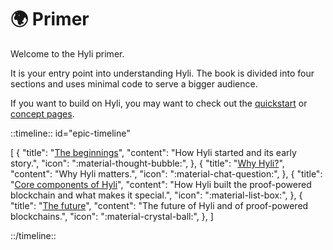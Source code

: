 # 🌍 Primer

Welcome to the Hyli primer.

It is your entry point into understanding Hyli. The book is divided into four sections and uses minimal code to serve a bigger audience.

If you want to build on Hyli, you may want to check out the [quickstart](../quickstart/index.md) or [concept pages](../concepts/index.md).


::timeline:: id="epic-timeline"

[
    {
        "title": "[The beginnings](./beginnings.md)",
        "content": "How Hyli started and its early story.",
        "icon": ":material-thought-bubble:",
    },
    {
        "title": "[Why Hyli?](./why-hyli.md)",
        "content": "Why Hyli matters.",
        "icon": ":material-chat-question:",
    },
    {
        "title": "[Core components of Hyli](./components.md)",
        "content": "How Hyli built the proof-powered blockchain and what makes it special.",
        "icon": ":material-list-box:",
    },
    {
        "title": "[The future](./future.md)",
        "content": "The future of Hyli and of proof-powered blockchains.",
        "icon": ":material-crystal-ball:",
    },
]

::/timeline::
